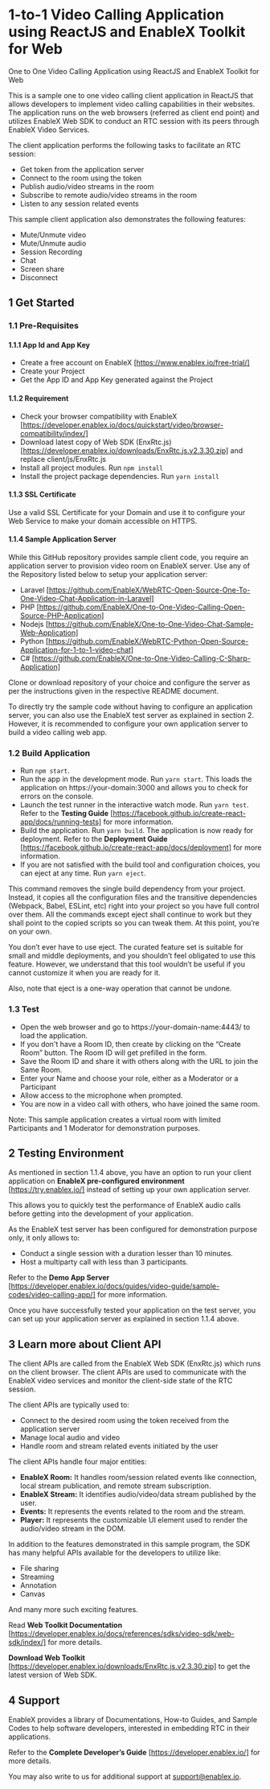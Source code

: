 # 1-to-1 Video Calling Application using ReactJS and EnableX Toolkit for Web

One to One Video Calling Application using ReactJS and EnableX Toolkit for Web

This is a sample one to one video calling client application in ReactJS that allows developers to implement video calling capabilities in their websites. The application runs on the web browsers (referred as client end point) and utilizes EnableX Web SDK to conduct an RTC session with its peers through EnableX Video Services.

The client application performs the following tasks to facilitate an RTC session: 

* Get token from the application server 
* Connect to the room using the token 
* Publish audio/video streams in the room 
* Subscribe to remote audio/video streams in the room 
* Listen to any session related events

This sample client application also demonstrates the following features:

* Mute/Unmute video 
* Mute/Unmute audio 
* Session Recording 
* Chat 
* Screen share 
* Disconnect



## 1 Get Started

### 1.1 Pre-Requisites

#### 1.1.1 App Id and App Key

* Create a free account on EnableX  [https://www.enablex.io/free-trial/] 
* Create your Project
* Get the App ID and App Key generated against the Project


#### 1.1.2 Requirement

* Check your browser compatibility with EnableX [https://developer.enablex.io/docs/quickstart/video/browser-compatibility/index/]
* Download latest copy of Web SDK (EnxRtc.js) [https://developer.enablex.io/downloads/EnxRtc.js.v2.3.30.zip] and replace client/js/EnxRtc.js 
* Install all project modules. Run `npm install` 
* Install the project package dependencies. Run `yarn install` 


#### 1.1.3 SSL Certificate 

Use a valid SSL Certificate for your Domain and use it to configure your Web Service to make your domain accessible on HTTPS. 


#### 1.1.4 Sample Application Server

While this GitHub repository provides sample client code, you require an application server to provision video room on EnableX server. Use any of the Repository listed below to setup your application server: 

* Laravel [https://github.com/EnableX/WebRTC-Open-Source-One-To-One-Video-Chat-Application-in-Laravel]
* PHP     [https://github.com/EnableX/One-to-One-Video-Calling-Open-Source-PHP-Application]
* Nodejs  [https://github.com/EnableX/One-to-One-Video-Chat-Sample-Web-Application]
* Python  [https://github.com/EnableX/WebRTC-Python-Open-Source-Application-for-1-to-1-video-chat]
* C#  [https://github.com/EnableX/One-to-One-Video-Calling-C-Sharp-Application]
  
Clone or download repository of your choice and configure the server as per the instructions given in the respective README document.  

To directly try the sample code without having to configure an application server, you can also use the EnableX test server as explained in section 2. However, it is recommended to configure your own application server to build a video calling web app. 


### 1.2 Build Application  

* Run `npm start`. 
* Run the app in the development mode.  Run `yarn start`. This loads the application on https://your-domain:3000 and allows you to check for errors on the console. 
* Launch the test runner in the interactive watch mode. Run `yarn test`. Refer to the **Testing Guide**  [https://facebook.github.io/create-react-app/docs/running-tests] for more information. 
* Build the application. Run `yarn build`. The application is now ready for deployment. Refer to the **Deployment Guide** [https://facebook.github.io/create-react-app/docs/deployment] for more information. 
* If you are not satisfied with the build tool and configuration choices, you can eject at any time.  Run `yarn eject`.  

This command removes the single build dependency from your project. Instead, it 	copies all the configuration files and the transitive dependencies (Webpack, Babel, 	ESLint, etc) right into your project so you have full control over them. All the commands except eject shall continue to work but they shall point to the copied scripts so you can tweak them. At this point, you’re on your own. 

You don’t ever have to use eject. The curated feature set is suitable for small and middle deployments, and you shouldn’t feel obligated to use this feature. However, 	we understand that this tool wouldn’t be useful if you cannot customize it when  you are ready for it. 

Also, note that eject is a one-way operation that cannot be undone.  


### 1.3 Test 

* Open the web browser and go to https://your-domain-name:4443/ to load the application.  
* If you don't have a Room ID, then create by clicking on the “Create Room” button. The Room ID will get prefilled in the form. 
* Save the Room ID and share it with others along with the URL to join the Same Room.  
* Enter your Name and choose your role, either as a Moderator or a Participant 
* Allow access to the microphone when prompted. 
* You are now in a video call with others, who have joined the same room. 

Note: This sample application creates a virtual room with limited Participants and 1 Moderator for demonstration purposes. 



## 2 Testing Environment

As mentioned in section 1.1.4 above, you have an option to run your client application on **EnableX pre-configured environment** [https://try.enablex.io/] instead of setting up your own application server.  

This allows you to quickly test the performance of EnableX audio calls before getting into the development of your application.  

As the EnableX test server has been configured for demonstration purpose only, it only allows to: 

* Conduct a single session with a duration lesser than 10 minutes. 
* Host a multiparty call with less than 3 participants. 

Refer to the **Demo App Server** [https://developer.enablex.io/docs/guides/video-guide/sample-codes/video-calling-app/] for more information.   

Once you have successfully tested your application on the test server, you can set up your application server as explained in section 1.1.4 above. 



## 3 Learn more about Client API

The client APIs are called from the EnableX Web SDK (EnxRtc.js) which runs on the client browser. The client APIs are used to communicate with the EnableX video services and monitor the client-side state of the RTC session.  

The client APIs are typically used to: 

* Connect to the desired room using the token received from the application server 
* Manage local audio and video 
* Handle room and stream related events initiated by the user 

The client APIs handle four major entities: 

* **EnableX Room:** It handles room/session related events like connection, local stream publication, and remote stream subscription. 
* **EnableX Stream:** It identifies audio/video/data stream published by the user. 
* **Events:** It represents the events related to the room and the stream. 
* **Player:** It represents the customizable UI element used to render the audio/video stream in the DOM. 

In addition to the features demonstrated in this sample program, the SDK has many helpful APIs available for the developers to utilize like: 

* File sharing 
* Streaming 
* Annotation 
* Canvas 

And many more such exciting features. 

Read **Web Toolkit Documentation** [https://developer.enablex.io/docs/references/sdks/video-sdk/web-sdk/index/]  for more details.  

**Download Web Toolkit** [https://developer.enablex.io/downloads/EnxRtc.js.v2.3.30.zip] to get the latest version of Web SDK. 



## 4 Support

EnableX provides a library of Documentations, How-to Guides, and Sample Codes to help software developers, interested in embedding RTC in their applications. 

Refer to the **Complete Developer’s Guide** [https://developer.enablex.io/] for more details. 

You may also write to us for additional support at support@enablex.io. 
